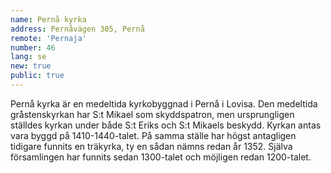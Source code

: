 ```yaml
---
name: Pernå kyrka
address: Pernåvägen 305, Pernå
remote: 'Pernaja'
number: 46
lang: se
new: true
public: true
---
```

Pernå kyrka är en medeltida kyrkobyggnad i Pernå i Lovisa. Den medeltida gråstenskyrkan har S:t Mikael som skyddspatron, men ursprungligen ställdes kyrkan under både S:t Eriks och S:t Mikaels beskydd. Kyrkan antas vara byggd på 1410-1440-talet. På samma ställe har högst antagligen tidigare funnits en träkyrka, ty en sådan nämns redan år 1352. Själva församlingen har funnits sedan 1300-talet och möjligen redan 1200-talet.
